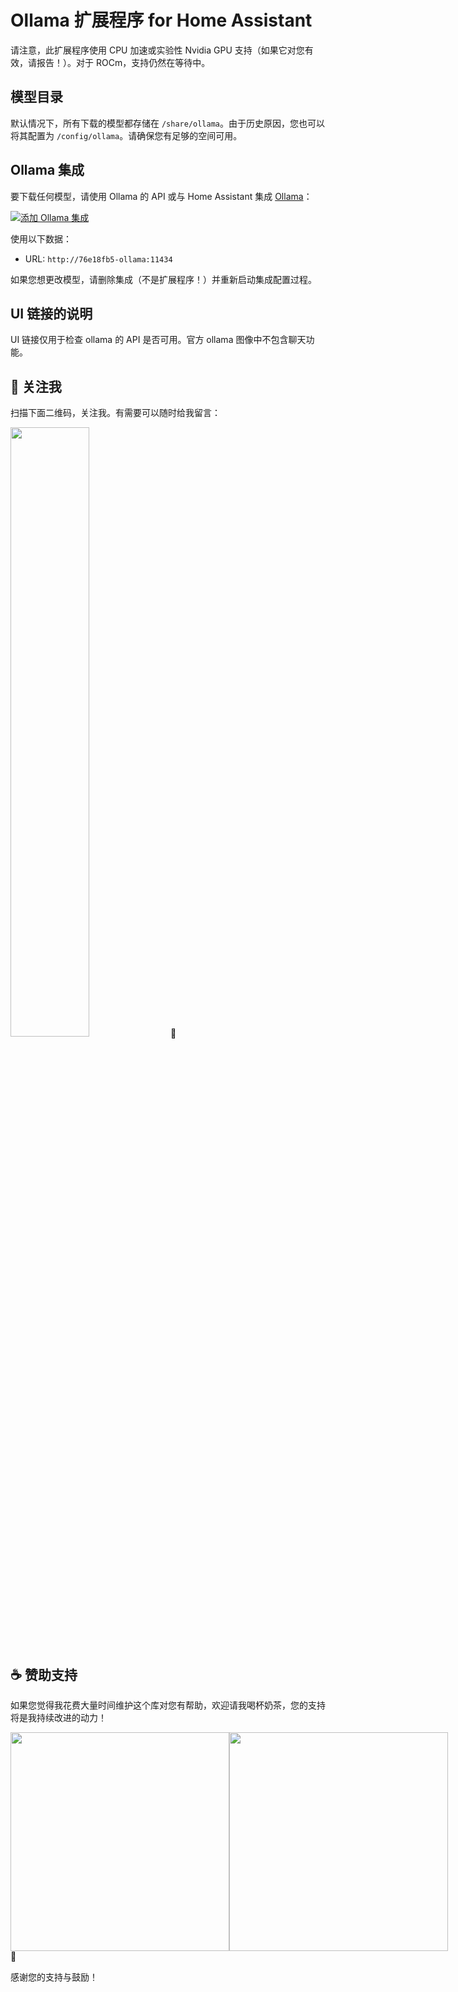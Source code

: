 # Ollama 扩展程序 for Home Assistant

请注意，此扩展程序使用 CPU 加速或实验性 Nvidia GPU 支持（如果它对您有效，请报告！）。对于 ROCm，支持仍然在等待中。

## 模型目录

默认情况下，所有下载的模型都存储在 `/share/ollama`。由于历史原因，您也可以将其配置为 `/config/ollama`。请确保您有足够的空间可用。

## Ollama 集成

要下载任何模型，请使用 Ollama 的 API 或与 Home Assistant 集成 [Ollama](https://www.home-assistant.io/integrations/ollama/)：

[![添加 Ollama 集成](https://my.home-assistant.io/badges/brand.svg)](https://my.home-assistant.io/redirect/config_flow_start/?domain=ollama)

使用以下数据：

- URL: `http://76e18fb5-ollama:11434`

如果您想更改模型，请删除集成（不是扩展程序！）并重新启动集成配置过程。

## UI 链接的说明

UI 链接仅用于检查 ollama 的 API 是否可用。官方 ollama 图像中不包含聊天功能。
## 📱 关注我

扫描下面二维码，关注我。有需要可以随时给我留言：

<img src="https://gitee.com/desmond_GT/hassio-addons/raw/main/WeChat_QRCode.png" width="50%" /> 📲

## ☕ 赞助支持

如果您觉得我花费大量时间维护这个库对您有帮助，欢迎请我喝杯奶茶，您的支持将是我持续改进的动力！

<div style="display: flex; justify-content: space-between;">
  <img src="https://gitee.com/desmond_GT/hassio-addons/raw/main/1_readme/Ali_Pay.jpg" height="350px" />
  <img src="https://gitee.com/desmond_GT/hassio-addons/raw/main/1_readme/WeChat_Pay.jpg" height="350px" />
</div> 💖

感谢您的支持与鼓励！

